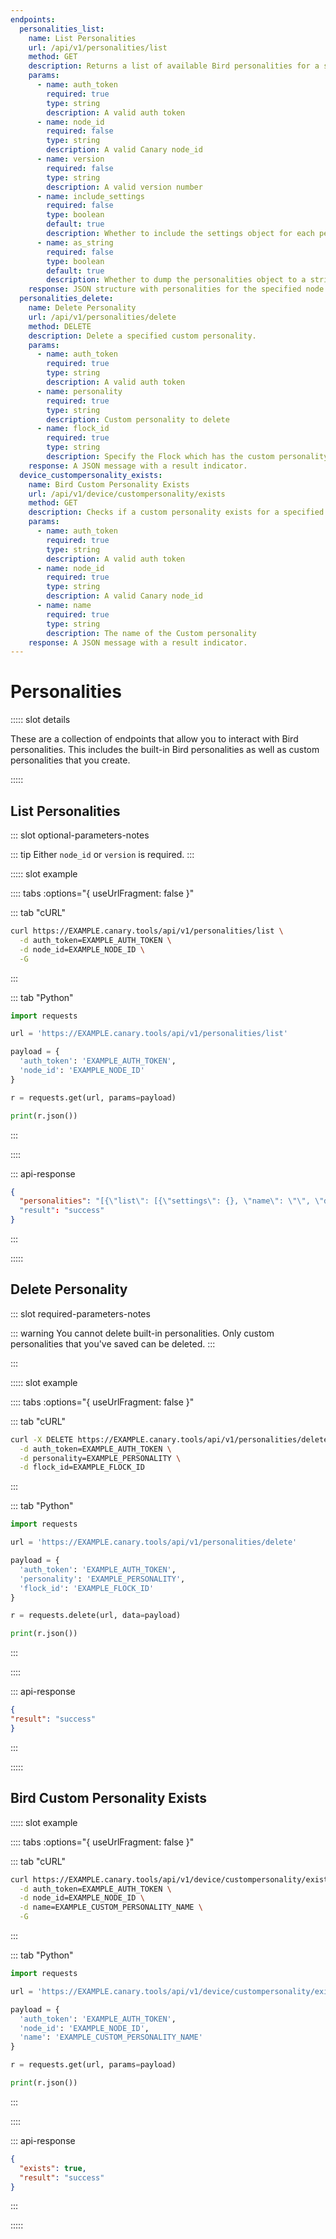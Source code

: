 ```yaml
---
endpoints:
  personalities_list:
    name: List Personalities
    url: /api/v1/personalities/list
    method: GET
    description: Returns a list of available Bird personalities for a specified version or Bird (node_id).
    params:
      - name: auth_token
        required: true
        type: string
        description: A valid auth token
      - name: node_id
        required: false
        type: string
        description: A valid Canary node_id
      - name: version
        required: false
        type: string
        description: A valid version number
      - name: include_settings
        required: false
        type: boolean
        default: true
        description: Whether to include the settings object for each personality
      - name: as_string
        required: false
        type: boolean
        default: true
        description: Whether to dump the personalities object to a string
    response: JSON structure with personalities for the specified node id's version or specified version.
  personalities_delete:
    name: Delete Personality
    url: /api/v1/personalities/delete
    method: DELETE
    description: Delete a specified custom personality.
    params:
      - name: auth_token
        required: true
        type: string
        description: A valid auth token
      - name: personality
        required: true
        type: string
        description: Custom personality to delete 
      - name: flock_id
        required: true
        type: string
        description: Specify the Flock which has the custom personality you would like to delete.
    response: A JSON message with a result indicator.
  device_custompersonality_exists:
    name: Bird Custom Personality Exists
    url: /api/v1/device/custompersonality/exists
    method: GET
    description: Checks if a custom personality exists for a specified Bird.
    params:
      - name: auth_token
        required: true
        type: string
        description: A valid auth token
      - name: node_id
        required: true
        type: string
        description: A valid Canary node_id
      - name: name
        required: true
        type: string
        description: The name of the Custom personality
    response: A JSON message with a result indicator.
---
```


# Personalities

<APIEndpoints :endpoints="$page.frontmatter.endpoints" :path="$page.regularPath">

::::: slot details

These are a collection of endpoints that allow you to interact with Bird personalities. This includes the built-in Bird personalities as well as custom personalities that you create.

:::::

</APIEndpoints>

## List Personalities

<APIDetails :endpoint="$page.frontmatter.endpoints.personalities_list">

::: slot optional-parameters-notes

::: tip
Either `node_id` or `version` is required.
:::

::::: slot example

:::: tabs :options="{ useUrlFragment: false }"

::: tab "cURL"

``` bash
curl https://EXAMPLE.canary.tools/api/v1/personalities/list \
  -d auth_token=EXAMPLE_AUTH_TOKEN \
  -d node_id=EXAMPLE_NODE_ID \
  -G
```

:::

::: tab "Python"

``` python
import requests

url = 'https://EXAMPLE.canary.tools/api/v1/personalities/list'

payload = {
  'auth_token': 'EXAMPLE_AUTH_TOKEN',
  'node_id': 'EXAMPLE_NODE_ID'
}

r = requests.get(url, params=payload)

print(r.json())
```

:::

::::


::: api-response
```json
{
  "personalities": "[{\"list\": [{\"settings\": {}, \"name\": \"\", \"desc\": \"Pick One\"}, {\"settings\": {\"device.ippers\": \"linux\"}, \"name\": \"bare\", \"desc\": \"Bare Canary (no services)\"}, {\"settings\": {\"http.enabled\": true, \"tftp.enabled\": true, \"smb.enabled\": true, \"vnc.enabled\": true, \"sip.enabled\": true, \"tcpbanner_1.enabled\": true, \"ftp.enabled\": true, \"telnet.enabled\": true, \"httpproxy.enabled\": true, \"git.enabled\": true, \"ntp.enabled\": true, \"redis.enabled\": true, \"device.ippers\": \"linux\", \"tcpbanner.enabled\": true, \"mssql.enabled\": true, \"modbus.enabled\": true, \"ssh.enabled\": true, \"mysql.enabled\": true}, \"name\": \"merry-christmas\", \"desc\": \"Christmas Tree (all services)\"}], \"name\": \"General\"}, {\"list\": [{\"settings\": {\"vnc.enabled\": true, \"smb.sharename\": \"Documents\", \"smb.netbiosname\": \"OFFICESHARE\", \"smb.enabled\": true, \"device.mac_prefix\": \"00:03:93\", \"telnet.authentication_failed_prompt\": \"\\\\nLogin incorrect\\\\n\\\\n\", \"telnet.enabled\": false, \"smb.serverstring\": \"Office Share\", \"smb.sharecomment\": \"Office Document Share\", \"device.ippers\": \"osx\", \"ssh.version\": \"SSH-2.0-OpenSSH_7.4\", \"telnet.password_prompt\": \"Password:\", \"telnet.user_prompt\": \"login: \", \"ssh.enabled\": true, \"ssh.port\": 22, \"vnc.port\": 5900, \"telnet.banner\": \"Darwin/BSD\\\\r\\\\n\\\\r\\\\n\"}, \"name\": \"osx-fileshare\", \"desc\": \"Mac OS X Fileshare\"}], \"name\": \"Apple\"}, {\"list\": [], \"name\": \"Custom\"}]"
  "result": "success"
}
```
:::

:::::

</APIDetails>

## Delete Personality

<APIDetails :endpoint="$page.frontmatter.endpoints.personalities_delete">

  ::: slot required-parameters-notes

  ::: warning 
  You cannot delete built-in personalities. Only custom personalities that you've saved can be deleted.
  :::

  :::

  ::::: slot example

  :::: tabs :options="{ useUrlFragment: false }"

  ::: tab "cURL"

  ``` bash
  curl -X DELETE https://EXAMPLE.canary.tools/api/v1/personalities/delete \
    -d auth_token=EXAMPLE_AUTH_TOKEN \
    -d personality=EXAMPLE_PERSONALITY \
    -d flock_id=EXAMPLE_FLOCK_ID 
  ```

  :::

  ::: tab "Python"

  ``` python
  import requests

  url = 'https://EXAMPLE.canary.tools/api/v1/personalities/delete'

  payload = {
    'auth_token': 'EXAMPLE_AUTH_TOKEN',
    'personality': 'EXAMPLE_PERSONALITY',
    'flock_id': 'EXAMPLE_FLOCK_ID'
  }

  r = requests.delete(url, data=payload)

  print(r.json())
  ```

  :::

  ::::


  ::: api-response
  ```json
  {
  "result": "success"
  }
  ```
  :::

  :::::
  
</APIDetails>

## Bird Custom Personality Exists

<APIDetails :endpoint="$page.frontmatter.endpoints.device_custompersonality_exists">

::::: slot example

:::: tabs :options="{ useUrlFragment: false }"

::: tab "cURL"

``` bash
curl https://EXAMPLE.canary.tools/api/v1/device/custompersonality/exists \
  -d auth_token=EXAMPLE_AUTH_TOKEN \
  -d node_id=EXAMPLE_NODE_ID \
  -d name=EXAMPLE_CUSTOM_PERSONALITY_NAME \
  -G
```

:::

::: tab "Python"

``` python
import requests

url = 'https://EXAMPLE.canary.tools/api/v1/device/custompersonality/exists'

payload = {
  'auth_token': 'EXAMPLE_AUTH_TOKEN',
  'node_id': 'EXAMPLE_NODE_ID',
  'name': 'EXAMPLE_CUSTOM_PERSONALITY_NAME'
}

r = requests.get(url, params=payload)

print(r.json())
```

:::

::::


::: api-response
```json
{
  "exists": true,
  "result": "success"
}
```
:::

:::::
  
</APIDetails>
